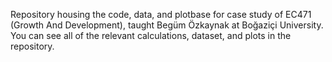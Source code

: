 Repository housing the code, data, and plotbase for case study of EC471 (Growth And Development), taught Begüm Özkaynak at Boğaziçi University.
You can see all of the relevant calculations, dataset, and plots in the repository.
